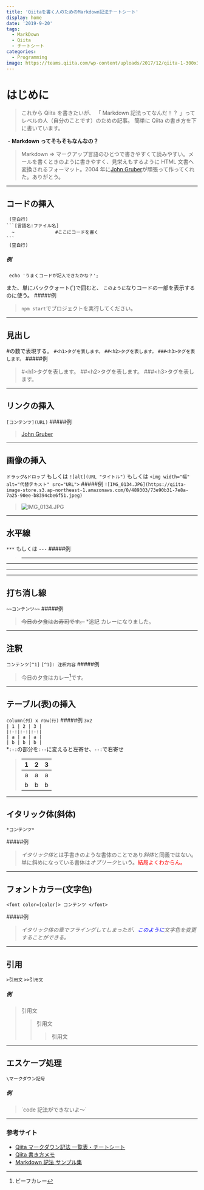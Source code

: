 ```yaml
---
title: 'Qiitaを書く人のためのMarkdown記法チートシート'
display: home
date: '2019-9-20'
tags:
  - MarkDown
  - Qiita
  - チートシート
categories:
  - Programming
image: https://teams.qiita.com/wp-content/uploads/2017/12/qiita-1-300x300.png
---
```


# はじめに

> これから Qiita を書きたいが、
> 「 Markdown 記法ってなんだ！？ 」ってレベルの人（自分のことです）のための記事。
> 簡単に Qiita の書き方を下に書いています。

・<b>Markdown ってそもそもなんなの？</b>

> Markdown => マークアップ言語のひとつで書きやすくて読みやすい。メールを書くときのように書きやすく、見栄えもするように HTML 文書へ変換されるフォーマット。2004 年に[John Gruber](https://twitter.com/gruber)が頑張って作ってくれた。ありがとう。

---

## コードの挿入

````
 (空白行)
```[言語名:ファイル名]
  ~　　　          #ここにコードを書く
```　　　　　
 (空白行)
````

##### 例

```php5:example.php
 echo 'うまくコードが記入できたかな？';
```

また、単にバッククォート(\`)で囲むと、
`このように`なりコードの一部を表示するのに使う。 #####例

> `npm start`でプロジェクトを実行してください。

---

## 見出し

\#の数で表現する。
`#<h1>タグを表します。`
`##<h2>タグを表します。`
`###<h3>タグを表します。` #####例

> #\<h1>タグを表します。
> ##\<h2>タグを表します。
> ###\<h3>タグを表します。

---

## リンクの挿入

`[コンテンツ](URL)` #####例

> [John Gruber](https://twitter.com/gruber)

---

## 画像の挿入

`ドラッグ&ドロップ`
もしくは
`![alt](URL "タイトル")`
もしくは
`<img width="幅" alt="代替テキスト" src="URL">` #####例
`![IMG_0134.JPG](https://qiita-image-store.s3.ap-northeast-1.amazonaws.com/0/489303/73e90b31-7e8a-7a25-90ee-b8394cbe6f51.jpeg)`

> ![IMG_0134.JPG](https://teams.qiita.com/wp-content/uploads/2017/12/qiita-1-300x300.png)

---

## 水平線

`***`
もしくは
`---` #####例

> ---

---

---

---

## 打ち消し線

`~~コンテンツ~~` #####例

> ~~今日の夕食はお寿司です。~~ \*追記 カレーになりました。

---

## 注釈

`コンテンツ[^1]`
`[^1]: 注釈内容` #####例

> 今日の夕食はカレー[^1]です。

---

## テーブル(表)の挿入

`column(列) x row(行)` #####例
`3x2`
<br>
`| 1 | 2 | 3 |` <br>
`|:-:|:-:|:-:|` <br>
`| a | a | a |` <br>
`| b | b | b |` <br> \*`:-:`の部分を`:--`に変えると左寄せ、`--:`で右寄せ

> |  1  |  2  |  3  |
> | :-: | :-: | :-: |
> |  a  |  a  |  a  |
> |  b  |  b  |  b  |

---

## イタリック体(斜体)

`*コンテンツ*`

#####例

> *イタリック体*とは手書きのような書体のことであり*斜体*と同義ではない。単に斜めになっている書体は*オブリーク*という。<font color=red>結局よくわからん。</font>

---

## フォントカラー(文字色)

`<font color=[color]> コンテンツ </font>`

#####例

> _イタリック体の章でフライングしてしまったが、<font color=blue>このように</font>文字色を変更することができる。_

---

## 引用

`>引用文`
`>>引用文`

##### 例

> 引用文
>
> > 引用文
> >
> > > 引用文

---

## エスケープ処理

`\マークダウン記号`

##### 例

> \`code 記法ができないよ〜`

---

### 参考サイト

- [Qiita マークダウン記法 一覧表・チートシート](https://qiita.com/kamorits/items/6f342da395ad57468ae3#%E3%83%9E%E3%83%BC%E3%82%AF%E3%83%80%E3%82%A6%E3%83%B3%E3%81%AE%E3%82%A8%E3%82%B9%E3%82%B1%E3%83%BC%E3%83%97)
- [Qiita 書き方メモ](https://qiita.com/hiroyuki_hon/items/f2a779bb295fd12646ab)
- [Markdown 記法 サンプル集](https://qiita.com/tbpgr/items/989c6badefff69377da7) <br>
  [^1]: ビーフカレー
